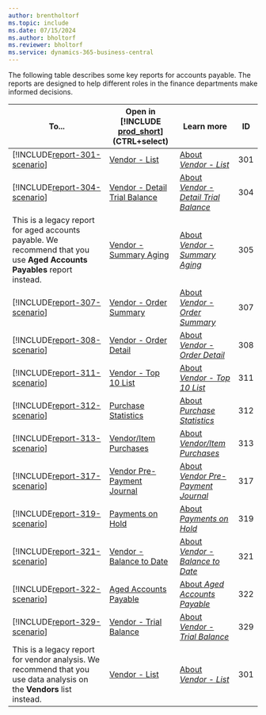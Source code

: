```yaml
---
author: brentholtorf
ms.topic: include
ms.date: 07/15/2024
ms.author: bholtorf
ms.reviewer: bholtorf
ms.service: dynamics-365-business-central
---
```



The following table describes some key reports for accounts payable. The reports are designed to help different roles in the finance departments make informed decisions.

| To... | Open in [!INCLUDE [prod_short](prod_short.md)] (CTRL+select) | Learn more | ID | 
|-------|------------| ------------|----|
| [!INCLUDE[report-301-scenario](../includes/report-301-scenario-include.md)] | [Vendor - List](https://businesscentral.dynamics.com?report=301) | [About *Vendor - List*](../reports/report-301.md) | 301 |
| [!INCLUDE[report-304-scenario](../includes/report-304-scenario-include.md)] | [Vendor - Detail Trial Balance](https://businesscentral.dynamics.com?report=304) | [About *Vendor - Detail Trial Balance*](../reports/report-304.md) | 304 |
| This is a legacy report for aged accounts payable. We recommend that you use **Aged Accounts Payables** report instead. | [Vendor - Summary Aging](https://businesscentral.dynamics.com?report=305) | [About *Vendor - Summary Aging*](../reports/report-305.md) | 305 |
| [!INCLUDE[report-307-scenario](../includes/report-307-scenario-include.md)] | [Vendor - Order Summary](https://businesscentral.dynamics.com?report=307) | [About *Vendor - Order Summary*](../reports/report-307.md) | 307 |
| [!INCLUDE[report-308-scenario](../includes/report-308-scenario-include.md)] | [Vendor - Order Detail](https://businesscentral.dynamics.com?report=308) | [About *Vendor - Order Detail*](../reports/report-308.md) | 308 |
| [!INCLUDE[report-311-scenario](../includes/report-311-scenario-include.md)] | [Vendor - Top 10 List](https://businesscentral.dynamics.com?report=311) | [About *Vendor - Top 10 List*](../reports/report-311.md) | 311 |
| [!INCLUDE[report-312-scenario](../includes/report-312-scenario-include.md)] | [Purchase Statistics](https://businesscentral.dynamics.com?report=312) | [About *Purchase Statistics*](../reports/report-312.md) | 312 |
| [!INCLUDE[report-313-scenario](../includes/report-313-scenario-include.md)] | [Vendor/Item Purchases](https://businesscentral.dynamics.com?report=313) | [About *Vendor/Item Purchases*](../reports/report-313.md) | 313 |
| [!INCLUDE[report-317-scenario](../includes/report-317-scenario-include.md)] | [Vendor Pre-Payment Journal](https://businesscentral.dynamics.com?report=317) | [About *Vendor Pre-Payment Journal*](../reports/report-317.md) | 317 |
| [!INCLUDE[report-319-scenario](../includes/report-319-scenario-include.md)] | [Payments on Hold](https://businesscentral.dynamics.com?report=319) | [About *Payments on Hold*](../reports/report-319.md) | 319 |
| [!INCLUDE[report-321-scenario](../includes/report-321-scenario-include.md)] | [Vendor - Balance to Date](https://businesscentral.dynamics.com?report=321) | [About *Vendor - Balance to Date*](../reports/report-321.md) | 321 |
| [!INCLUDE[report-322-scenario](../includes/report-322-scenario-include.md)] | [Aged Accounts Payable](https://businesscentral.dynamics.com?report=322) | [About *Aged Accounts Payable*](../reports/report-322.md) | 322 |
| [!INCLUDE[report-329-scenario](../includes/report-329-scenario-include.md)] | [Vendor - Trial Balance](https://businesscentral.dynamics.com?report=329) | [About *Vendor - Trial Balance*](../reports/report-329.md) | 329 |
| This is a legacy report for vendor analysis. We recommend that you use data analysis on the **Vendors** list instead. | [Vendor - List](https://businesscentral.dynamics.com?report=301) | [About *Vendor - List*](../reports/report-301.md) | 301 |


<!-- Remove after 2025-01-01

## The old way
The following table describes some of the key reports for accounts payable.

| Report | Description | ID | 
|--|--|--|
| [Aged Accounts Payable](https://businesscentral.dynamics.com?report=322) |Shows overdue balances for vendors in time intervals. The overdue amounts can show by due date, posting date, or by document date. You can choose to show the amounts in local currency (LCY) and print details of the overdue documents. The time intervals can have headings with dates or with number of dates overdue, relative to the specified aging by type.<br>This report is the main report for reconciling vendor ledger to G/L. Assuming that you don't post directly to the payables account for the vendor posting group, this report is a specification of the amounts in the general ledger.| 322|
| [Vendor - Balance to Date](https://businesscentral.dynamics.com?report=321) | Shows the vendor balance by the ending date of the specified date range. You can choose to display the vendor balance in your local currency (LCY). Select the **Include Unapplied Entries** field to show entries that were closed by the ending date but were unapplied (opened) at a later date. Select the **Show Entries with Zero Balance** to show vendors with a balance of zero by the ending date of the date filter. The date filter applies to the detailed vendor ledger entries for the entries in the report. If a payment was made after the ending date, and the payment was applied to invoices within the date range, the report includes the invoice. The report includes the invoice because it wasn't closed before the ending date. | 321 |
| [Vendor - Trial Balance](https://businesscentral.dynamics.com?report=329) | Shows the net changes for vendors for the period specified in the date filter, and the net change year-to-date for the corresponding fiscal year. The report is grouped by vendor posting groups and gives a different view of the vendor ledger than the **Aged Accounts Payable** report. **Note**: If you don't set up accounting periods, [!INCLUDE [prod_short](prod_short.md)] doesn't know which fiscal year to use. It shows the year-to-date from the most recent fiscal year, or just the selected period. The date might not be from the beginning of a year.|329 |
| [Vendor - Detail Trial Balance](https://businesscentral.dynamics.com?report=304) | Shows all the vendor ledger entries within the specified date filter. The report shows the vendor's beginning balances relative to the date filter. | 304 |
| [Purchase Statistics](https://businesscentral.dynamics.com?report=312) |[!INCLUDE [reports-purchase-statistics](reports-purchase-statistics.md)]<br>This report can also be used in accounts payable as it's easier to do a quick look-up of posted payments, discounts, and other transactions for a given vendor.| 312 |
| [Vendor - Summary Aging](https://businesscentral.dynamics.com?report=305)| Legacy report for aged accounts payable. We recommend that you use **Aged Accounts Payables** report instead. You can choose a period length and a date to use for an *overdue per* date.|305|
| [Payments on Hold](https://businesscentral.dynamics.com?report=319)| Shows vendor ledger entries where the **On Hold** field isn't blank.| 319 |
| [Vendor Pre-Payment Journal](https://businesscentral.dynamics.com?report=317)|Shows the payment journal with payment discount and tolerance information. The report can be used to check payments before creating payment files and posting the journal. **Note**: The report shows payment discounts incorrectly when multiple credit memos were used in an application. In this case, the payment discounts for the extra credit memos are shown as unapplied amounts.| 317 |
| [Vendor - List](https://businesscentral.dynamics.com?report=301)|Shows basic information for vendors, such as the vendor posting group, discount and payment information, and priority level. The report also shows the vendor's default currency, and the vendor's current balance (in LCY). Use the report, for example, to maintain information about the vendor.|301|
|[Payment Practice](https://businesscentral.dynamics.com?page=687)| Shows how quickly you pay your vendors. You can base the report on a specific period, or by the size of the vendor company in terms of its number of employees. Some countries require this report. To learn more, go to [Payment practices report](../ui-payment-practices.md).| page 687 |
 -->
